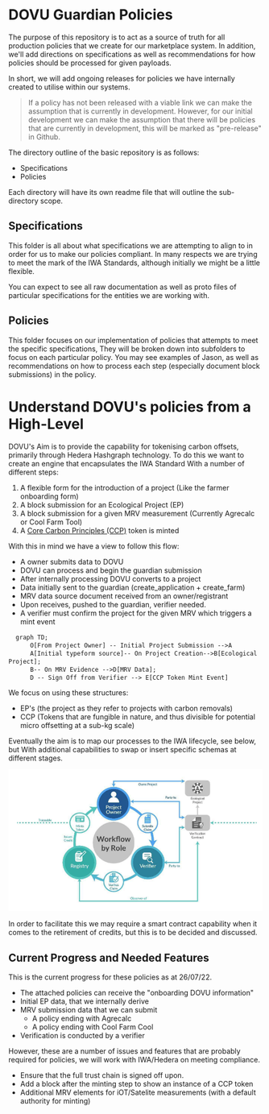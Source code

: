 # DOVU Guardian Policies

The purpose of this repository is to act as a source of truth for all production policies that we create for our marketplace system. In addition, we'll add directions on specifications as well as recommendations for how policies should be processed for given payloads.

In short, we will add ongoing releases for policies we have internally created to utilise within our systems.

> If a policy has not been released with a viable link we can make the assumption that is currently in development. However, for our initial development we can make the assumption that there will be policies that are currently in development, this will be marked as "pre-release" in Github. 

The directory outline of the basic repository is as follows:

- Specifications
- Policies

Each directory will have its own readme file that will outline the sub-directory scope.

## Specifications

This folder is all about what specifications we are attempting to align to in order for us to make our policies compliant. In many respects we are trying to meet the mark of the IWA Standards, although initially we might be a little flexible.

You can expect to see all raw documentation as well as proto files of particular specifications for the entities we are working with.

## Policies

This folder focuses on our implementation of policies that attempts to meet the specific specifications, They will be broken down into subfolders to focus on each particular policy. You may see examples of Jason, as well as recommendations on how to process each step (especially document block submissions) in the policy.

# Understand DOVU's policies from a High-Level

DOVU's Aim is to provide the capability for tokenising carbon offsets, primarily through Hedera Hashgraph technology. To do this we want to create an engine that encapsulates the IWA Standard With a number of different steps:

1. A flexible form for the introduction of a project (Like the farmer onboarding form)
2. A block submission for an Ecological Project (EP)
3. A block submission for a given MRV measurement (Currently Agrecalc or Cool Farm Tool)
4. A [Core Carbon Principles (CCP)](https://icvcm.org/the-core-carbon-principles/) token is minted

With this in mind we have a view to follow this flow:

- A owner submits data to DOVU
- DOVU can process and begin the guardian submission 
- After internally processing DOVU converts to a project 
- Data initially sent to the guardian (create_application + create_farm)
- MRV data source document received from an owner/registrant
- Upon receives, pushed to the guardian, verifier needed.
- A verifier must confirm the project for the given MRV which triggers a mint event

```mermaid
  graph TD;
      O[From Project Owner] -- Initial Project Submission -->A
      A[Initial typeform source]-- On Project Creation-->B[Ecological Project];
      B-- On MRV Evidence -->D[MRV Data];
      D -- Sign Off from Verifier --> E[CCP Token Mint Event]
```

We focus on using these structures:

- EP's (the project as they refer to projects with carbon removals)
- CCP (Tokens that are fungible in nature, and thus divisible for potential micro offsetting at a sub-kg scale)

Eventually the aim is to map our processes to the IWA lifecycle, see below, but With additional capabilities to swap or insert specific schemas at different stages.

![image info](./specifications/imgs/iwa-lifecycle.png)

In order to facilitate this we may require a smart contract capability when it comes to the retirement of credits, but this is to be decided and discussed.

## Current Progress and Needed Features

This is the current progress for these policies as at 26/07/22.

- The attached policies can receive the "onboarding DOVU information"
- Initial EP data, that we internally derive
- MRV submission data that we can submit
    - A policy ending with Agrecalc
    - A policy ending with Cool Farm Cool
- Verification is conducted by a verifier

However, these are a number of issues and features that are probably required for policies, we will work with IWA/Hedera on meeting compliance.

- Ensure that the full trust chain is signed off upon.
- Add a block after the minting step to show an instance of a CCP token
- Additional MRV elements for iOT/Satelite measurements (with a default authority for minting)


